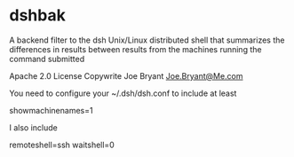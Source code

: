 # dshbak
A backend filter to the dsh Unix/Linux distributed shell that summarizes the differences in results between results from the machines running the command submitted

Apache 2.0 License
Copywrite Joe Bryant
Joe.Bryant@Me.com


You need to configure your ~/.dsh/dsh.conf to include at least

showmachinenames=1

I also include

remoteshell=ssh
waitshell=0
